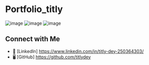 # Portfolio_titly
![image](https://github.com/user-attachments/assets/5401ed71-3366-4e8f-aaa0-4e3040df3a7d)
![image](https://github.com/user-attachments/assets/b4244319-ab5f-46ba-979a-928a10eb2183)
![image](https://github.com/user-attachments/assets/5bc45158-6330-4765-b60d-24b631e26d34)


## Connect with Me

- 💼 [LinkedIn] https://www.linkedin.com/in/titly-dey-250364303/
- 🖥️ [GitHub] https://github.com/titlydey



